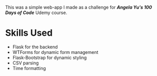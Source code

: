 This was a simple web-app I made as a challenge for ***Angela Yu's 100 Days of Code*** Udemy course.

# Skills Used
- Flask for the backend
- WTForms for dynamic form management
- Flask-Bootstrap for dynamic styling
- CSV parsing
- Time formatting